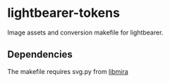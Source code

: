# lightbearer-tokens
Image assets and conversion makefile for lightbearer.

## Dependencies
The makefile requires svg.py from [libmira](https://github.com/Miravalier/libmira)
